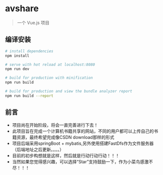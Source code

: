 # avshare

> 一个 Vue.js 项目

## 编译安装

``` bash
# install dependencies
npm install

# serve with hot reload at localhost:8080
npm run dev

# build for production with minification
npm run build

# build for production and view the bundle analyzer report
npm run build --report
```

## 前言
+ 项目尚在开始阶段，将会一直完善进行下去！
+ 此项目旨在完成一个计算机书籍共享的网站，不同的用户都可以上传自己的书籍资源，最终希望完成像CSDN download那样的形式
+ 项目后端采用springBoot + mybatis,另外使用搭建FastDfs作为文件服务器（后端地址之后更新。。。。）
+ 目前的初步构想就是这样，然后就是行动行动行动！！！
+ 当然如果您觉得感兴趣，可以选择“Star”支持鼓励一下，作为小菜鸟感激不尽！！！
